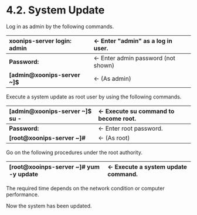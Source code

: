 # 4.2. System Update

Log in as admin by the following commands.

| **xoonips-server login: admin** | ← Enter "admin" as a log in user. |
| :--- | :--- |
| **Password:** | ← Enter admin password \(not shown\) |
| **\[admin@xoonips-server ~\]$** | ← \(As admin\) |

Execute a system update as root user by using the following commands.

| **\[admin@xoonips-server ~\]$ su -** | ← Execute su command to become root. |
| :--- | :--- |
| **Password:** | ← Enter root password. |
| **\[root@xoonips-server ~\]\#** | ← \(As root\) |

Go on the following procedures under the root authority.

| **\[root@xooinps-server ~\]\# yum -y update** | ← Execute a system update command. |
| :--- | :--- |


The required time depends on the network condition or computer performance.

Now the system has been updated.

